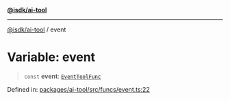 [**@isdk/ai-tool**](../README.md)

***

[@isdk/ai-tool](../globals.md) / event

# Variable: event

> `const` **event**: [`EventToolFunc`](../classes/EventToolFunc.md)

Defined in: [packages/ai-tool/src/funcs/event.ts:22](https://github.com/isdk/ai-tool.js/blob/6a89194ac34437a1bc58f7ec590cd22976939ca6/src/funcs/event.ts#L22)
